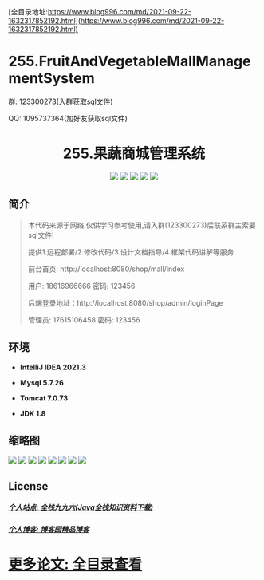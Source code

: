 [全目录地址:https://www.blog996.com/md/2021-09-22-1632317852192.html](https://www.blog996.com/md/2021-09-22-1632317852192.html)
# 255.FruitAndVegetableMallManagementSystem

<p>群: 123300273(入群获取sql文件)</p>
<p>QQ: 1095737364(加好友获取sql文件)</p>

<p><h1 align="center">255.果蔬商城管理系统</h1></p>


<p align="center">
	<img src="https://img.shields.io/badge/jdk-1.8-orange.svg"/>
    <img src="https://img.shields.io/badge/spring-5.x-lightgrey.svg"/>
    <img src="https://img.shields.io/badge/springmvc-3.x-blue.svg"/>
    <img src="https://img.shields.io/badge/jsp-3.x-blue.svg"/>
    <img src="https://img.shields.io/badge/mybatis-5.x-yellow.svg"/>
</p>

## 简介

> 本代码来源于网络,仅供学习参考使用,请入群(123300273)后联系群主索要sql文件!
>
> 提供1.远程部署/2.修改代码/3.设计文档指导/4.框架代码讲解等服务
>
> 前台首页: http://localhost:8080/shop/mall/index
>
> 用户: 18616966666 密码: 123456
>
> 后端登录地址：http://localhost:8080/shop/admin/loginPage
>
> 管理员: 17615106458   密码: 123456
>

## 环境

- <b>IntelliJ IDEA 2021.3</b>

- <b>Mysql 5.7.26</b>

- <b>Tomcat 7.0.73</b>

- <b>JDK 1.8</b>




## 缩略图

![](https://img2023.cnblogs.com/blog/588112/202306/588112-20230628134920104-2025586968.png)
![](https://img2023.cnblogs.com/blog/588112/202306/588112-20230628134936622-1537456389.png)
![](https://img2023.cnblogs.com/blog/588112/202306/588112-20230628134943639-203636318.png)
![](https://img2023.cnblogs.com/blog/588112/202306/588112-20230628134947845-1759557526.png)
![](https://img2023.cnblogs.com/blog/588112/202306/588112-20230628134952468-686330779.png)
![](https://img2023.cnblogs.com/blog/588112/202306/588112-20230628134956391-1440112505.png)
![](https://img2023.cnblogs.com/blog/588112/202306/588112-20230628135000500-997816804.png)
![](https://img2023.cnblogs.com/blog/588112/202306/588112-20230628135004553-122377256.png)






## License

##### [个人站点: 全栈九九六(Java全栈知识资料下载)](https://www.blog996.com/)
##### [个人博客: 博客园精品博客](https://www.cnblogs.com/yysbolg/)
# [更多论文: 全目录查看](https://www.blog996.com/md/2021-09-22-1632317852192.html)


